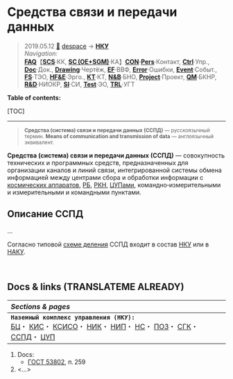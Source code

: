 # Средства связи и передачи данных
> 2019.05.12 [🚀](../../index/index.md) [despace](index.md) → **[НКУ](scs.md)**  
> *Navigation:*  
> **[FAQ](faq.md)**【**[SCS](scs.md)**·КК, **[SC (OE+SGM)](sc.md)**·КА】**[CON](contact.md)·[Pers](person.md)**·Контакт, **[Ctrl](control.md)**·Упр., **[Doc](doc.md)**·Док., **[Drawing](drawing.md)**·Чертёж, **[EF](ef.md)**·ВВФ, **[Error](error.md)**·Ошибки, **[Event](event.md)**·Событ., **[FS](fs.md)**·ТЭО, **[HF&E](hfe.md)**·Эрго., **[KT](kt.md)**·КТ, **[N&B](nnb.md)**·БНО, **[Project](project.md)**·Проект, **[QM](qm.md)**·БКНР, **[R&D](rnd.md)**·НИОКР, **[SI](si.md)**·СИ, **[Test](test.md)**·ЭО, **[TRL](trl.md)**·УГТ

**Table of contents:**

[TOC]

---

> <small>**Средства (система) связи и передачи данных (ССПД)** — русскоязычный термин. **Means of communication and transmission of data** — англоязычный эквивалент.</small>

**Средства (система) связи и передачи данных (ССПД)** — совокупность технических и программных средств, предназначенных для организации каналов и линий связи, интегрированной системы обмена информацией между центрами сбора и обработки информации с [космических аппаратов](sc.md), [РБ](lv.md), [РКН](lv.md), [ЦУПами](scs.md), командно‑измерительными и измерительными и командными пунктами.



## Описание ССПД
…

Согласно типовой [схеме деления](drawing.md) ССПД входит в состав [НКУ](scs.md) или в [НАКУ](scs.md).



<p style="page-break-after:always"> </p>

## Docs & links (TRANSLATEME ALREADY)
|*Sections & pages*|
|:-|
|**`Наземный комплекс управления (НКУ):`**<br> [БЦ](scs.md)・ [КИС](scs.md)・ [КСИСО](scs.md)・ [НИК](lm_sys.md)・ [НИП](scs.md)・ [НС](scs.md)・ [ПОЗ](fp.md)・ [СГК](cd_segm.md)・ [ССПД](mcntd.md)・ [ЦУП](scs.md)|

   1. Docs:
      - [ГОСТ 53802](гост_53802.md), п. 259
   1. <…>
